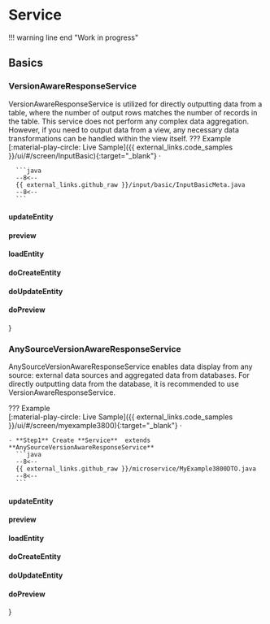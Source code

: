 # Service

!!! warning line end "Work in progress" 

## Basics
### VersionAwareResponseService
VersionAwareResponseService is utilized for directly outputting data from a table, 
where the number of output rows matches the number of records in the table. 
This service does not perform any complex data aggregation. 
However, if you need to output data from a view, any necessary data transformations can be handled within the view itself.
??? Example  
        [:material-play-circle: Live Sample]({{ external_links.code_samples }}/ui/#/screen/InputBasic){:target="_blank"} ·

      ```java
      --8<--
      {{ external_links.github_raw }}/input/basic/InputBasicMeta.java
      --8<--
      ```

####  updateEntity 
####  preview
####  loadEntity 
#### doCreateEntity 
#### doUpdateEntity 
#### doPreview 
}

### AnySourceVersionAwareResponseService
AnySourceVersionAwareResponseService enables data display from any source: external data sources and aggregated data from databases.
For directly outputting data from the database, it is recommended to use VersionAwareResponseService.

??? Example  
    [:material-play-circle: Live Sample]({{ external_links.code_samples }}/ui/#/screen/myexample3800){:target="_blank"} ·

    - **Step1** Create **Service**  extends **AnySourceVersionAwareResponseService**
      ```java
      --8<--
      {{ external_links.github_raw }}/microservice/MyExample3800DTO.java
      --8<--
      ```
####  updateEntity
####  preview
####  loadEntity
#### doCreateEntity
#### doUpdateEntity
#### doPreview
}